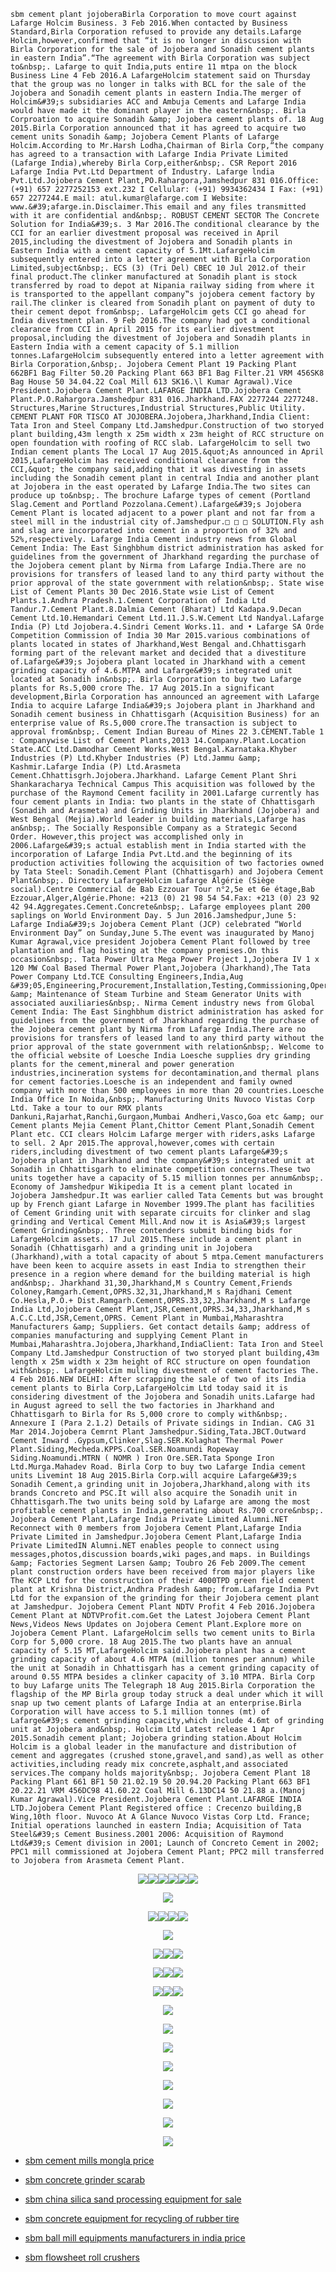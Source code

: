 
```
sbm cement plant jojoberaBirla Corporation to move court against Lafarge Holcim Business. 3 Feb 2016.When contacted by Business Standard,Birla Corporation refused to provide any details.Lafarge Holcim,however,confirmed that “it is no longer in discussion with Birla Corporation for the sale of Jojobera and Sonadih cement plants in eastern India”.“The agreement with Birla Corporation was subject to&nbsp;. Lafarge to quit India,puts entire 11 mtpa on the block Business Line 4 Feb 2016.A LafargeHolcim statement said on Thursday that the group was no longer in talks with BCL for the sale of the Jojobera and Sonadih cement plants in eastern India.The merger of Holcim&#39;s subsidiaries ACC and Ambuja Cements and Lafarge India would have made it the dominant player in the eastern&nbsp;. Birla Corproation to acquire Sonadih &amp; Jojobera cement plants of. 18 Aug 2015.Birla Corporation announced that it has agreed to acquire two cement units Sonadih &amp; Jojobera Cement Plants of Lafarge Holcim.According to Mr.Harsh Lodha,Chairman of Birla Corp,“the company has agreed to a transaction with Lafarge India Private Limited (Lafarge India),whereby Birla Corp,either&nbsp;. CSR Report 2016 Lafarge India Pvt.Ltd Department of Industry. Lafarge lndia Pvt.Ltd.Jojobera Cement Plant,PO.Rahargora,Jamshedpur 831 016.Office: (+91) 657 2277252153 ext.232 I Cellular: (+91) 9934362434 I Fax: (+91) 657 2277244.E mail: atul.kumar@lafarge.com I Website: www.&#39;afarge.in.Disclaimer.This email and any files transmitted with it are confidential and&nbsp;. ROBUST CEMENT SECTOR The Concrete Solution for India&#39;s. 3 Mar 2016.The conditional clearance by the CCI for an earlier divestment proposal was received in April 2015,including the divestment of Jojobera and Sonadih plants in Eastern India with a cement capacity of 5.1Mt.LafargeHolcim subsequently entered into a letter agreement with Birla Corporation Limited,subject&nbsp;. ECS (3) (Tri Del) CBEC 10 Jul 2012.of their final product.The clinker manufactured at Sonadih plant is stock transferred by road to depot at Nipania railway siding from where it is transported to the appellant company‟s jojobera cement factory by rail.The clinker is cleared from Sonadih plant on payment of duty to their cement depot from&nbsp;. LafargeHolcim gets CCI go ahead for India divestment plan. 9 Feb 2016.The company had got a conditional clearance from CCI in April 2015 for its earlier divestment proposal,including the divestment of Jojobera and Sonadih plants in Eastern India with a cement capacity of 5.1 million tonnes.LafargeHolcim subsequently entered into a letter agreement with Birla Corporation,&nbsp;. Jojobera Cement Plant 19 Packing Plant 662BF1 Bag Filter 50.20 Packing Plant 663 BF1 Bag Filter.21 VRM 456SK8 Bag House 50 34.04.22 Coal Mill 613 SK16.\l Kumar Agrawal).Vice President.Jojobera Cement Plant.LAFARGE INDIA LTD.Jojobera Cement Plant.P.O.Rahargora.Jamshedpur 831 016.Jharkhand.FAX 2277244 2277248. Structures,Marine Structures,Industrial Structures,Public Utility. CEMENT PLANT FOR TISCO AT JOJOBERA.Jojobera,Jharkhand,India Client: Tata Iron and Steel Company Ltd.Jamshedpur.Construction of two storyed plant building,43m length x 25m width x 23m height of RCC structure on open foundation with roofing of RCC slab. LafargeHolcim to sell two Indian cement plants The Local 17 Aug 2015.&quot;As announced in April 2015,LafargeHolcim has received conditional clearance from the CCI,&quot; the company said,adding that it was divesting in assets including the Sonadih cement plant in central India and another plant at Jojobera in the east operated by Lafarge India.The two sites can produce up to&nbsp;. The brochure Lafarge types of cement (Portland Slag.Cement and Portland Pozzolana.Cement).Lafarge&#39;s Jojobera Cement Plant is located adjacent to a power plant and not far from a steel mill in the industrial city of.Jamshedpur.□ □ □ SOLUTION.Fly ash and slag are incorporated into cement in a proportion of 32% and 52%,respectively. Lafarge India Cement industry news from Global Cement India: The East Singhbhum district administration has asked for guidelines from the government of Jharkhand regarding the purchase of the Jojobera cement plant by Nirma from Lafarge India.There are no provisions for transfers of leased land to any third party without the prior approval of the state government with relation&nbsp;. State wise List of Cement Plants 30 Dec 2016.State wsie List of Cement Plants.1.Andhra Pradesh.1.Cement Corporation of India Ltd Tandur.7.Cement Plant.8.Dalmia Cement (Bharat) Ltd Kadapa.9.Decan Cement Ltd.10.Hemandari Cement Ltd.11.J.S.W.Cement Ltd Nandyal.Lafarge India (P) Ltd Jojobera.4.Sindri Cement Works.11. and • Lafarge SA Orde Competition Commission of India 30 Mar 2015.various combinations of plants located in states of Jharkhand,West Bengal and.Chhattisgarh forming part of the relevant market and decided that a divestiture of.Lafarge&#39;s Jojobera plant located in Jharkhand with a cement grinding capacity of 4.6.MTPA and Lafarge&#39;s integrated unit located at Sonadih in&nbsp;. Birla Corporation to buy two Lafarge plants for Rs.5,000 crore The. 17 Aug 2015.In a significant development,Birla Corporation has announced an agreement with Lafarge India to acquire Lafarge India&#39;s Jojobera plant in Jharkhand and Sonadih cement business in Chhattisgarh (Acquisition Business) for an enterprise value of Rs.5,000 crore.The transaction is subject to approval from&nbsp;. Cement Indian Bureau of Mines 22 3.CEMENT.Table 1 : Companywise List of Cement Plants,2013 14.Company.Plant.Location State.ACC Ltd.Damodhar Cement Works.West Bengal.Karnataka.Khyber Industries (P) Ltd.Khyber Industries (P) Ltd.Jammu &amp; Kashmir.Lafarge India (P) Ltd.Arasmeta Cement.Chhattisgrh.Jojobera.Jharkhand. Lafarge Cement Plant Shri Shankaracharya Technical Campus This acquisition was followed by the purchase of the Raymond Cement facility in 2001.Lafarge currently has four cement plants in India: two plants in the state of Chhattisgarh (Sonadih and Arasmeta) and Grinding Units in Jharkhand (Jojobera) and West Bengal (Mejia).World leader in building materials,Lafarge has an&nbsp;. The Socially Responsible Company as a Strategic Second Order. However,this project was accomplished only in 2006.Lafarge&#39;s actual establish ment in India started with the incorporation of Lafarge India Pvt.Ltd.and the beginning of its production activities following the acquisition of two factories owned by Tata Steel: Sonadih.Cement Plant (Chhattisgarh) and Jojobera Cement Plant&nbsp;. Directory LafargeHolcim Lafarge Algérie (Siège social).Centre Commercial de Bab Ezzouar Tour n°2,5e et 6e étage,Bab Ezzouar,Alger,Algérie.Phone: +213 (0) 21 98 54 54.Fax: +213 (0) 23 92 42 94.Aggregates.Cement.Concrete&nbsp;. Lafarge employees plant 200 saplings on World Environment Day. 5 Jun 2016.Jamshedpur,June 5: Lafarge India&#39;s Jojobera Cement Plant (JCP) celebrated “World Environment Day” on Sunday,June 5.The event was inaugurated by Manoj Kumar Agrawal,vice president Jojobera Cement Plant followed by tree plantation and flag hoisting at the company premises.On this occasion&nbsp;. Tata Power Ultra Mega Power Project 1,Jojobera IV 1 x 120 MW Coal Based Thermal Power Plant,Jojobera (Jharkhand),The Tata Power Company Ltd.TCE Consulting Engineers,India,Aug &#39;05,Engineering,Procurement,Installation,Testing,Commissioning,Operation &amp; Maintenance of Steam Turbine and Steam Generator Units with associated auxiliaries&nbsp;. Nirma Cement industry news from Global Cement India: The East Singhbhum district administration has asked for guidelines from the government of Jharkhand regarding the purchase of the Jojobera cement plant by Nirma from Lafarge India.There are no provisions for transfers of leased land to any third party without the prior approval of the state government with relation&nbsp;. Welcome to the official website of Loesche India Loesche supplies dry grinding plants for the cement,mineral and power generation industries,incineration systems for decontamination,and thermal plans for cement factories.Loesche is an independent and family owned company with more than 500 employees in more than 20 countries.Loesche India Office In Noida,&nbsp;. Manufacturing Units Nuvoco Vistas Corp Ltd. Take a tour to our RMX plants Dankuni,Rajarhat,Ranchi,Gurgaon,Mumbai Andheri,Vasco,Goa etc &amp; our Cement plants Mejia Cement Plant,Chittor Cement Plant,Sonadih Cement Plant etc. CCI clears Holcim Lafarge merger with riders,asks Lafarge to sell. 2 Apr 2015.The approval,however,comes with certain riders,including divestment of two cement plants Lafarge&#39;s Jojobera plant in Jharkhand and the company&#39;s integrated unit at Sonadih in Chhattisgarh to eliminate competition concerns.These two units together have a capacity of 5.15 million tonnes per annum&nbsp;. Economy of Jamshedpur Wikipedia It is a cement plant located in Jojobera Jamshedpur.It was earlier called Tata Cements but was brought up by French giant Lafarge in November 1999.The plant has facilities of Cement Grinding unit with separate circuits for clinker and slag grinding and Vertical Cement Mill.And now it is Asia&#39;s largest Cement Grinding&nbsp;. Three contenders submit binding bids for LafargeHolcim assets. 17 Jul 2015.These include a cement plant in Sonadih (Chhattisgarh) and a grinding unit in Jojobera (Jharkhand),with a total capacity of about 5 mtpa.Cement manufacturers have been keen to acquire assets in east India to strengthen their presence in a region where demand for the building material is high and&nbsp;. Jharkhand 31,30,Jharkhand,M s Country Cement,Friends Coloney,Ramgarh.Cement,OPRS.32,31,Jharkhand,M s Rajdhani Cement Co.Hesla,P.O.+ Dist.Ramgarh.Cement,OPRS.33,32,Jharkhand,M s Lafarge India Ltd,Jojobera Cement Plant,JSR,Cement,OPRS.34,33,Jharkhand,M s A.C.C.Ltd,JSR,Cement,OPRS. Cement Plant in Mumbai,Maharashtra Manufacturers &amp; Suppliers. Get contact details &amp; address of companies manufacturing and supplying Cement Plant in Mumbai,Maharashtra.Jojobera,Jharkhand,IndiaClient: Tata Iron and Steel Company Ltd.Jamshedpur Construction of two storyed plant building,43m length x 25m width x 23m height of RCC structure on open foundation with&nbsp;. LafargeHolcim mulling divestment of cement factories The. 4 Feb 2016.NEW DELHI: After scrapping the sale of two of its India cement plants to Birla Corp,LafargeHolcim Ltd today said it is considering divestment of the Jojobera and Sonadih units.Lafarge had in August agreed to sell the two factories in Jharkhand and Chhattisgarh to Birla for Rs 5,000 crore to comply with&nbsp;. Annexure I (Para 2.1.2) Details of Private sidings in Indian. CAG 31 Mar 2014.Jojobera Cemrnt Plant Jamshedpur.Siding,Tata.JBCT.Outward Cement Inward .Gypsum,Clinker,Slag.SER.Kolaghat Thermal Power Plant.Siding,Mecheda.KPPS.Coal.SER.Noamundi Ropeway Siding.Noamundi.MTRN ( NOMR ) Iron Ore.SER.Tata Sponge Iron Ltd.Murga.Mahadev Road. Birla Corp to buy two Lafarge India cement units Livemint 18 Aug 2015.Birla Corp.will acquire Lafarge&#39;s Sonadih Cement,a grinding unit in Jojobera,Jharkhand,along with its brands Concreto and PSC.It will also acquire the Sonadih unit in Chhattisgarh.The two units being sold by Lafarge are among the most profitable cement plants in India,generating about Rs.700 crore&nbsp;. Jojobera Cement Plant,Lafarge India Private Limited Alumni.NET Reconnect with 0 members from Jojobera Cement Plant,Lafarge India Private Limited in Jamshedpur.Jojobera Cement Plant,Lafarge India Private LimitedIN Alumni.NET enables people to connect using messages,photos,discussion boards,wiki pages,and maps. in Buildings &amp; Factories Segment Larsen &amp; Toubro 26 Feb 2009.The cement plant construction orders have been received from major players like The KCP Ltd for the construction of their 4000TPD green field cement plant at Krishna District,Andhra Pradesh &amp; from.Lafarge India Pvt Ltd for the expansion of the grinding for their Jojobera cement plant at Jamshedpur. Jojobera Cement Plant NDTV Profit 4 Feb 2016.Jojobera Cement Plant at NDTVProfit.com.Get the Latest Jojobera Cement Plant News,Videos News Updates on Jojobera Cement Plant.Explore more on Jojobera Cement Plant. LafargeHolcim sells two cement units to Birla Corp for 5,000 crore. 18 Aug 2015.The two plants have an annual capacity of 5.15 MT,LafargeHolcim said.Jojobera plant has a cement grinding capacity of about 4.6 MTPA (million tonnes per annum) while the unit at Sonadih in Chhattisgarh has a cement grinding capacity of around 0.55 MTPA besides a clinker capacity of 3.10 MTPA. Birla Corp to buy Lafarge units The Telegraph 18 Aug 2015.Birla Corporation the flagship of the MP Birla group today struck a deal under which it will snap up two cement plants of Lafarge India at an enterprise.Birla Corporation will have access to 5.1 million tonnes (mt) of Lafarge&#39;s cement grinding capacity,which include 4.6mt of grinding unit at Jojobera and&nbsp;. Holcim Ltd Latest release 1 Apr 2015.Sonadih cement plant; Jojobera grinding station.About Holcim Holcim is a global leader in the manufacture and distribution of cement and aggregates (crushed stone,gravel,and sand),as well as other activities,including ready mix concrete,asphalt,and associated services.The company holds majority&nbsp;. Jojobera Cement Plant 18 Packing Plant 661 BF1 50 21.02.19 50 20.94.20 Packing Plant 663 BF1 20.22.21 VRM 456DC98 41.60.22 Coal Mill 6.13DC14 50 21.88 a.(Manoj Kumar Agrawal).Vice President.Jojobera Cement Plant.LAFARGE INDIA LTD.Jojobera Cement Plant Registered office : Crecenzo building,B Wing,10th floor. Nuvoco At A Glance Nuvoco Vistas Corp Ltd. France; Initial operations launched in eastern India; Acquisition of Tata Steel&#39;s Cement Business.2001 2006: Acquisition of Raymond Ltd&#39;s Cement division in 2001; Launch of Concreto Cement in 2002; PPC1 mill commissioned at Jojobera Cement Plant; PPC2 mill transferred to Jojobera from Arasmeta Cement Plant. 
```

<div align="center">
  
<a rel="nofollow" href="https://m.shibang-china.com?f=github&k=sbm+cement+plant+jojobera"><img src="https://static.shibang-china.com/en/l.png"></a><img src="https://static.shibang-china.com/en/hw.png"><a rel="nofollow" href="https://m.shibang-china.com/product/?f=github&k=sbm+cement+plant+jojobera"><img src="https://static.shibang-china.com/en/p.png"></a><a rel="nofollow" href="https://m.shibang-china.com/cases/?f=github&k=sbm+cement+plant+jojobera"><img src="https://static.shibang-china.com/en/c.png"></a><a rel="nofollow" href="https://m.shibang-china.com/news/?f=github&k=sbm+cement+plant+jojobera"><img src="https://static.shibang-china.com/en/n.png"></a><a rel="nofollow" href="https://m.shibang-china.com?f=github&k=sbm+cement+plant+jojobera"><img src="https://static.shibang-china.com/en/m.png"></a>

<a rel="nofollow" href="https://m.shibang-china.com/product/?f=github&k=sbm+cement+plant+jojobera"><img src="https://static.shibang-china.com/en/b.jpg"></a>
  
<a rel="nofollow" href="https://m.shibang-china.com/solution-aggregate.html?f=github&k=sbm+cement+plant+jojobera"><img src="https://static.shibang-china.com/en/a.jpg"></a><a rel="nofollow" href="https://m.shibang-china.com/solution-mine.html?f=github&k=sbm+cement+plant+jojobera"><img src="https://static.shibang-china.com/en/m.jpg"></a><a rel="nofollow" href="https://m.shibang-china.com/solution-mill.html?f=github&k=sbm+cement+plant+jojobera"><img src="https://static.shibang-china.com/en/g.jpg"></a><a rel="nofollow" href="https://m.shibang-china.com/solution-epc.html?f=github&k=sbm+cement+plant+jojobera"><img src="https://static.shibang-china.com/en/e.jpg"></a>

<a rel="nofollow" href="https://m.shibang-china.com/product/?f=github&k=sbm+cement+plant+jojobera"><img src="https://static.shibang-china.com/en/a-p.png"></a>

<a rel="nofollow" href="https://m.shibang-china.com/product/crusher/c6x.html?f=github&k=sbm+cement+plant+jojobera"><img src="https://static.shibang-china.com/en/j.jpg"></a><a rel="nofollow" href="https://m.shibang-china.com/product/crusher/ci5x.html?f=github&k=sbm+cement+plant+jojobera"><img src="https://static.shibang-china.com/en/i.jpg"></a><a rel="nofollow" href="https://m.shibang-china.com/product/crusher/hst.html?f=github&k=sbm+cement+plant+jojobera"><img src="https://static.shibang-china.com/en/c.jpg"></a>

<a rel="nofollow" href="https://m.shibang-china.com/product/mill/mtw.html?f=github&k=sbm+cement+plant+jojobera"><img src="https://static.shibang-china.com/en/mtw.jpg"></a><a rel="nofollow" href="https://m.shibang-china.com/product/mill/scm.html?f=github&k=sbm+cement+plant+jojobera"><img src="https://static.shibang-china.com/en/scm.jpg"></a><a rel="nofollow" href="https://m.shibang-china.com/product/mill/lm.html?f=github&k=sbm+cement+plant+jojobera"><img src="https://static.shibang-china.com/en/lm.jpg"></a>

<a rel="nofollow" href="https://m.shibang-china.com/product/sand/vsi6x.html?f=github&k=sbm+cement+plant+jojobera"><img src="https://static.shibang-china.com/en/6x.jpg"></a><a rel="nofollow" href="https://m.shibang-china.com/product/sand/vu.html?f=github&k=sbm+cement+plant+jojobera"><img src="https://static.shibang-china.com/en/vu.jpg"></a><a rel="nofollow" href="https://m.shibang-china.com/product/mobile/klun.html?f=github&k=sbm+cement+plant+jojobera"><img src="https://static.shibang-china.com/en/k.jpg"></a>

<a rel="nofollow" href="https://m.shibang-china.com/cases/?f=github&k=sbm+cement+plant+jojobera"><img src="https://static.shibang-china.com/en/case.png"></a>

<a rel="nofollow" href="https://m.shibang-china.com/cases/aggregate/202.html?f=github&k=sbm+cement+plant+jojobera"><img src="https://static.shibang-china.com/en/c-1.jpg"></a>

<a rel="nofollow" href="https://m.shibang-china.com/cases/aggregate/203.html?f=github&k=sbm+cement+plant+jojobera"><img src="https://static.shibang-china.com/en/c-2.jpg"></a>

<a rel="nofollow" href="https://m.shibang-china.com/cases/mill/123.html?f=github&k=sbm+cement+plant+jojobera"><img src="https://static.shibang-china.com/en/c-3.jpg"></a>

<a rel="nofollow" href="https://m.shibang-china.com/contact_us.html?f=github&k=sbm+cement+plant+jojobera"><img src="https://static.shibang-china.com/en/contact.png"></a>

<a rel="nofollow" href="https://swt.shibang-china.com/?f=github&k=sbm+cement+plant+jojobera"><img src="https://static.shibang-china.com/en/chat.png"></a>

<a rel="nofollow" href="https://whatsapp.shibangsoft.com/WhatsApp.php?f=github&k=sbm+cement+plant+jojobera"><img src="https://static.shibang-china.com/en/whatsapp.png"></a>

<a rel="nofollow" href="https://m.shibang-china.com/?f=github&k=sbm+cement+plant+jojobera"><img src="https://static.shibang-china.com/en/website.png"></a>

</div>


* [sbm cement mills mongla price](sbm%20cement%20mills%20mongla%20price.md)

* [sbm concrete grinder scarab](sbm%20concrete%20grinder%20scarab.md)

* [sbm china silica sand processing equipment for sale](sbm%20china%20silica%20sand%20processing%20equipment%20for%20sale.md)

* [sbm concrete equipment for recycling of rubber tire](sbm%20concrete%20equipment%20for%20recycling%20of%20rubber%20tire.md)

* [sbm ball mill equipments manufacturers in india price](sbm%20ball%20mill%20equipments%20manufacturers%20in%20india%20price.md)

* [sbm flowsheet roll crushers](sbm%20flowsheet%20roll%20crushers.md)